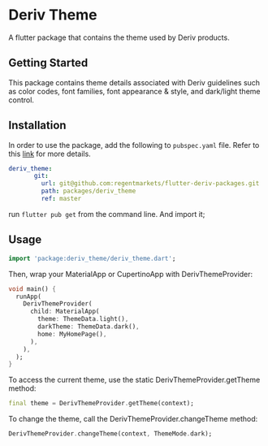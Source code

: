 # Deriv Theme

A flutter package that contains the theme used by Deriv products.

## Getting Started

This package contains theme details associated with Deriv guidelines such as color codes, font families, font appearance & style, and dark/light theme control.

## Installation

In order to use the package, add the following to `pubspec.yaml` file. Refer to this [link](https://flutter.dev/docs/development/packages-and-plugins/using-packages) for more details.

```yaml
deriv_theme:
       git:
         url: git@github.com:regentmarkets/flutter-deriv-packages.git
         path: packages/deriv_theme
         ref: master
```

run `flutter pub get` from the command line. And import it;

## Usage

```dart
import 'package:deriv_theme/deriv_theme.dart';
```
Then, wrap your MaterialApp or CupertinoApp with DerivThemeProvider:

```dart
void main() {
  runApp(
    DerivThemeProvider(
      child: MaterialApp(
        theme: ThemeData.light(),
        darkTheme: ThemeData.dark(),
        home: MyHomePage(),
      ),
    ),
  );
}
```
To access the current theme, use the static DerivThemeProvider.getTheme method:

```dart
final theme = DerivThemeProvider.getTheme(context);
```
To change the theme, call the DerivThemeProvider.changeTheme method:

```dart
DerivThemeProvider.changeTheme(context, ThemeMode.dark);
```
